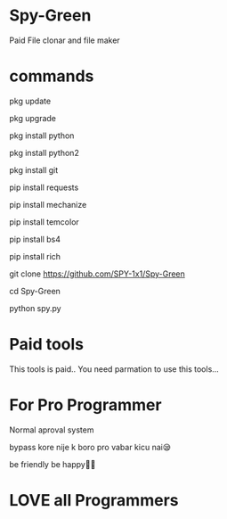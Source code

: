 # Spy-Green
Paid File clonar and file maker


# commands

pkg update 

pkg upgrade 

pkg install python 

pkg install python2

pkg install git

pip install requests 

pip install mechanize 

pip install temcolor

pip install bs4

pip install rich

git clone https://github.com/SPY-1x1/Spy-Green

cd Spy-Green

python spy.py 

# Paid tools 

This tools is paid..
You need parmation to use this tools...

# For Pro Programmer

Normal aproval system 

bypass kore nije k boro pro vabar kicu nai😪

be friendly be happy💖💖

# LOVE all Programmers
